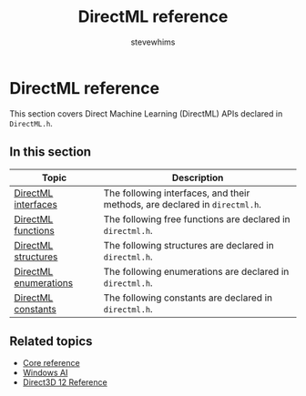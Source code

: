 ﻿---
title: DirectML reference
description: This section covers Direct Machine Learning (DirectML) APIs declared in `DirectML.h`.
ms.localizationpriority: low
ms.topic: article
ms.date: 04/19/2019
author: stevewhims
ms.author: stwhi
---

# DirectML reference

This section covers Direct Machine Learning (DirectML) APIs declared in `DirectML.h`.

## In this section

| Topic | Description |
|-|-|
| [DirectML interfaces](directml-interfaces.md) | The following interfaces, and their methods, are declared in `directml.h`. |
| [DirectML functions](directml-functions.md) | The following free functions are declared in `directml.h`. |
| [DirectML structures](directml-structures.md) | The following structures are declared in `directml.h`. |
| [DirectML enumerations](directml-enumerations.md) | The following enumerations are declared in `directml.h`. |
| [DirectML constants](directml-constants.md) | The following constants are declared in `directml.h`. |

## Related topics

* [Core reference](/windows/win32/direct3d12/direct3d-12-core-reference)
* [Windows AI](../index.yml)
* [Direct3D 12 Reference](/windows/win32/direct3d12/direct3d-12-reference)
